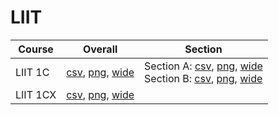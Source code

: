 # LIIT

| Course | Overall | Section |
| ------ | ------- | ------- |
| LIIT 1C | [csv](https://github.com/UCSD-Historical-Enrollment-Data/2023Spring/blob/main/overall/LIIT%201C.csv), [png](https://raw.githubusercontent.com/UCSD-Historical-Enrollment-Data/2023Spring/main/plot_overall/LIIT%201C.png), [wide](https://raw.githubusercontent.com/UCSD-Historical-Enrollment-Data/2023Spring/main/plot_overall_wide/LIIT%201C.png) | Section A: [csv](https://github.com/UCSD-Historical-Enrollment-Data/2023Spring/blob/main/section/LIIT%201C_A.csv), [png](https://raw.githubusercontent.com/UCSD-Historical-Enrollment-Data/2023Spring/main/plot_section/LIIT%201C_A.png), [wide](https://raw.githubusercontent.com/UCSD-Historical-Enrollment-Data/2023Spring/main/plot_section_wide/LIIT%201C_A.png)<br>Section B: [csv](https://github.com/UCSD-Historical-Enrollment-Data/2023Spring/blob/main/section/LIIT%201C_B.csv), [png](https://raw.githubusercontent.com/UCSD-Historical-Enrollment-Data/2023Spring/main/plot_section/LIIT%201C_B.png), [wide](https://raw.githubusercontent.com/UCSD-Historical-Enrollment-Data/2023Spring/main/plot_section_wide/LIIT%201C_B.png) |
| LIIT 1CX | [csv](https://github.com/UCSD-Historical-Enrollment-Data/2023Spring/blob/main/overall/LIIT%201CX.csv), [png](https://raw.githubusercontent.com/UCSD-Historical-Enrollment-Data/2023Spring/main/plot_overall/LIIT%201CX.png), [wide](https://raw.githubusercontent.com/UCSD-Historical-Enrollment-Data/2023Spring/main/plot_overall_wide/LIIT%201CX.png) |  |
